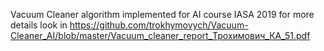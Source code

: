 Vacuum Cleaner algorithm implemented for AI course IASA 2019
for more details look in https://github.com/trokhymovych/Vacuum-Cleaner_AI/blob/master/Vacuum_cleaner_report_Трохимович_КА_51.pdf
